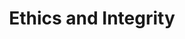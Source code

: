 ---
title: Ethics and Integrity
layout: layouts/home.html
displayOrder: 5
mainImage: '/images/books-2463779_1280.jpg'
teaser:
  slug: Research ethics are moral principles that govern how you should conduct research, to protect the dignity, rights and welfare of research participants. 
  icon: /images/ethics.png
  alt: icon of scales

---
